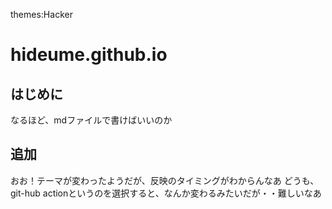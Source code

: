 themes:Hacker
# hideume.github.io
## はじめに
なるほど、mdファイルで書けばいいのか
## 追加
おお！テーマが変わったようだが、反映のタイミングがわからんなあ
どうも、git-hub actionというのを選択すると、なんか変わるみたいだが・・難しいなあ
